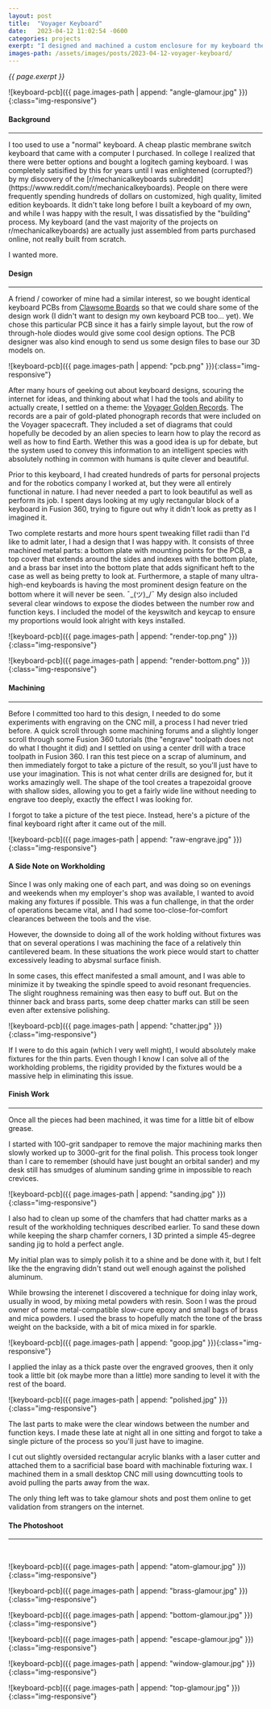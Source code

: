 ```yaml
---
layout: post
title:  "Voyager Keyboard"
date:   2023-04-12 11:02:54 -0600
categories: projects
exerpt: "I designed and machined a custom enclosure for my keyboard themed after the Voyager Spacecraft's \"Golden Record.\""
images-path: /assets/images/posts/2023-04-12-voyager-keyboard/
---
```


_{{ page.exerpt }}_

![keyboard-pcb]({{ page.images-path | append: "angle-glamour.jpg" }}){:class="img-responsive"}

#### Background
<hr>
I too used to use a "normal" keyboard. A cheap plastic membrane switch keyboard that came with a computer I purchased. In college I realized that there were better options and bought a logitech gaming keyboard. I was completely satisified by this for years until I was enlightened (corrupted?) by my discovery of the [r/mechanicalkeyboards subreddit](https://www.reddit.com/r/mechanicalkeyboards). People on there were frequently spending hundreds of dollars on customized, high quality, limited edition keyboards. It didn't take long before I built a keyboard of my own, and while I was happy with the result, I was dissatisfied by the "building" process. My keyboard (and the vast majority of the projects on r/mechanicalkeyboards) are actually just assembled from parts purchased online, not really built from scratch. 

I wanted more.

#### Design
<hr>

A friend / coworker of mine had a similar interest, so we bought identical keyboard PCBs from [Clawsome Boards](https://www.clawboards.xyz/) so that we could share some of the design work (I didn't want to design my own keyboard PCB too... yet). We chose this particular PCB since it has a fairly simple layout, but the row of through-hole diodes would give some cool design options. The PCB designer was also kind enough to send us some design files to base our 3D models on.

![keyboard-pcb]({{ page.images-path | append: "pcb.png" }}){:class="img-responsive"}

After many hours of geeking out about keyboard designs, scouring the internet for ideas, and thinking about what I had the tools and ability to actually create, I settled on a theme: the [Voyager Golden Records](https://en.wikipedia.org/wiki/Voyager_Golden_Record). The records are a pair of gold-plated phonograph records that were included on the Voyager spacecraft. They included a set of diagrams that could hopefully be decoded by an alien species to learn how to play the record as well as how to find Earth. Wether this was a good idea is up for debate, but the system used to convey this information to an intelligent species with absolutely nothing in common with humans is quite clever and beautiful.

Prior to this keyboard, I had created hundreds of parts for personal projects and for the robotics company I worked at, but they were all entirely functional in nature. I had never needed a part to look beautiful as well as perform its job. I spent days looking at my ugly rectangular block of a keyboard in Fusion 360, trying to figure out why it didn't look as pretty as I imagined it. 

Two complete restarts and more hours spent tweaking fillet radii than I'd like to admit later, I had a design that I was happy with. It consists of three machined metal parts: a bottom plate with mounting points for the PCB, a top cover that extends around the sides and indexes with the bottom plate, and a brass bar inset into the bottom plate that adds significant heft to the case as well as being pretty to look at. Furthermore, a staple of many ultra-high-end keyboards is having the most prominent design feature on the bottom where it will never be seen. ¯\_(ツ)_/¯ My design also included several clear windows to expose the diodes between the number row and function keys. I included the model of the keyswitch and keycap to ensure my proportions would look alright with keys installed.

![keyboard-pcb]({{ page.images-path | append: "render-top.png" }}){:class="img-responsive"}

![keyboard-pcb]({{ page.images-path | append: "render-bottom.png" }}){:class="img-responsive"}

#### Machining
<hr>

Before I committed too hard to this design, I needed to do some experiments with engraving on the CNC mill, a process I had never tried before. A quick scroll through some machining forums and a slightly longer scroll through some Fusion 360 tutorials (the "engrave" toolpath does not do what I thought it did) and I settled on using a center drill with a trace toolpath in Fusion 360. I ran this test piece on a scrap of aluminum, and then immediately forgot to take a picture of the result, so you'll just have to use your imagination. This is not what center drills are designed for, but it works amazingly well. The shape of the tool creates a trapezoidal groove with shallow sides, allowing you to get a fairly wide line without needing to engrave too deeply, exactly the effect I was looking for.

I forgot to take a picture of the test piece. Instead, here's a picture of the final keyboard right after it came out of the mill.

![keyboard-pcb]({{ page.images-path | append: "raw-engrave.jpg" }}){:class="img-responsive"}

#### A Side Note on Workholding
Since I was only making one of each part, and was doing so on evenings and weekends when my employer's shop was available, I wanted to avoid making any fixtures if possible. This was a fun challenge, in that the order of operations became vital, and I had some too-close-for-comfort clearances between the tools and the vise.

However, the downside to doing all of the work holding without fixtures was that on several operations I was machining the face of a relatively thin cantilevered beam. In these situations the work piece would start to chatter excessively leading to abysmal surface finish.

In some cases, this effect manifested a small amount, and I was able to minimize it by tweaking the spindle speed to avoid resonant frequencies. The slight roughness remaining was then easy to buff out. But on the thinner back and brass parts, some deep chatter marks can still be seen even after extensive polishing.

![keyboard-pcb]({{ page.images-path | append: "chatter.jpg" }}){:class="img-responsive"}

If I were to do this again (which I very well might), I would absolutely make fixtures for the thin parts. Even though I know I can solve all of the workholding problems, the rigidity provided by the fixtures would be a massive help in eliminating this issue.

#### Finish Work
<hr>

Once all the pieces had been machined, it was time for a little bit of elbow grease.

I started with 100-grit sandpaper to remove the major machining marks then slowly worked up to 3000-grit for the final polish. This process took longer than I care to remember (should have just bought an orbital sander) and my desk still has smudges of aluminum sanding grime in impossible to reach crevices.

![keyboard-pcb]({{ page.images-path | append: "sanding.jpg" }}){:class="img-responsive"}

I also had to clean up some of the chamfers that had chatter marks as a result of the workholding techniques described earlier. To sand these down while keeping the sharp chamfer corners, I 3D printed a simple 45-degree sanding jig to hold a perfect angle.

My initial plan was to simply polish it to a shine and be done with it, but I felt like the the engraving didn't stand out well enough against the polished aluminum.

While browsing the interenet I discovered a technique for doing inlay work, usually in wood, by mixing metal powders with resin. Soon I was the proud owner of some metal-compatible slow-cure epoxy and small bags of brass and mica powders. I used the brass to hopefully match the tone of the brass weight on the backside, with a bit of mica mixed in for sparkle.

![keyboard-pcb]({{ page.images-path | append: "goop.jpg" }}){:class="img-responsive"}

I applied the inlay as a thick paste over the engraved grooves, then it only took a little bit (ok maybe more than a little) more sanding to level it with the rest of the board.

![keyboard-pcb]({{ page.images-path | append: "polished.jpg" }}){:class="img-responsive"}

The last parts to make were the clear windows between the number and function keys. I made these late at night all in one sitting and forgot to take a single picture of the process so you'll just have to imagine.

I cut out slightly oversided rectangular acrylic blanks with a laser cutter and attached them to a sacrificial base board with machinable fixturing wax. I machined them in a small desktop CNC mill using downcutting tools to avoid pulling the parts away from the wax. 

The only thing left was to take glamour shots and post them online to get validation from strangers on the internet.

#### The Photoshoot
<hr>
<br>

![keyboard-pcb]({{ page.images-path | append: "atom-glamour.jpg" }}){:class="img-responsive"}

![keyboard-pcb]({{ page.images-path | append: "brass-glamour.jpg" }}){:class="img-responsive"}

![keyboard-pcb]({{ page.images-path | append: "bottom-glamour.jpg" }}){:class="img-responsive"}

![keyboard-pcb]({{ page.images-path | append: "escape-glamour.jpg" }}){:class="img-responsive"}

![keyboard-pcb]({{ page.images-path | append: "window-glamour.jpg" }}){:class="img-responsive"}

![keyboard-pcb]({{ page.images-path | append: "top-glamour.jpg" }}){:class="img-responsive"}